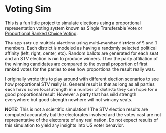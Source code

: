 # Voting Sim

This is a fun little project to simulate elections using a proportional representation voting system known as Single
Transferable Vote or [Proportional Ranked Choice Voting](https://www.fairvote.org/prcv#what_is_prcv).

The app sets up multiple elections using multi-member districts of 5 and 3 members. Each district is modeled as having a
randomly selected political affinity (left, right, center, etc). Random ballots are generated for each seat and an STV
election is run to produce winners. Then the party affiliation of the winning candidates are compared to the overall
proportion of first ranked votes for the parties to see how proportional the result really was.

I originally wrote this to play around with different election scenarios to see how proportional STV really is. General
result is that as long as all parties each have some local strength in a number of districts they can hope for a good
proportional result. However a party that has mild strength everywhere but good strength nowhere will not win any seats.

**NOTE:** This is not a scientific simulation!!  The STV election results are computed accurately but the electorates
involved and the votes cast are not representative of the electorate of any real nation. Do not expect results of this
simulation to yield any insights into US voter behavior.
